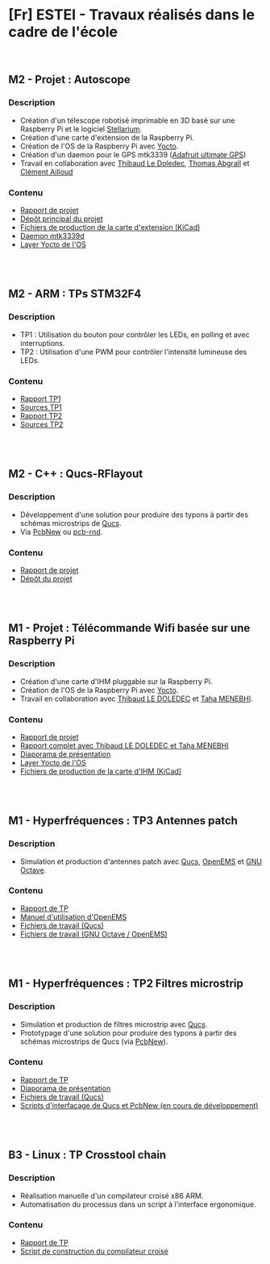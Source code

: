 # [Fr] ESTEI - Travaux réalisés dans le cadre de l'école

<br>

## M2 - Projet : Autoscope
### Description
- Création d'un télescope robotisé imprimable en 3D basé sur une Raspberry Pi et le logiciel [Stellarium](http://stellarium.org/).
- Création d'une carte d'extension de la Raspberry Pi.
- Création de l'OS de la Raspberry Pi avec [Yocto](https://www.yoctoproject.org/).
- Création d'un daemon pour le GPS mtk3339 ([Adafruit ultimate GPS](https://www.adafruit.com/product/746))
- Travail en collaboration avec [Thibaud Le Doledec](https://github.com/thibaudledo), [Thomas Abgrall](https://github.com/ThomasAbg) et [Clément Ailloud](https://github.com/clement-ailloud)
### Contenu
- [Rapport de projet](https://github.com/thibaudledo/Autoscope/blob/latex/Autoscope_6.pdf)
- [Dépôt principal du projet](https://github.com/thibaudledo/Autoscope)
- [Fichiers de production de la carte d'extension (KiCad)](https://github.com/thibaudledo/Autoscope/tree/hardware)
- [Daemon mtk3339d](https://github.com/thibaudledo/Autoscope/tree/mtk3339d)
- [Layer Yocto de l'OS](https://github.com/thomaslepoix/meta-autoscope)

<br>
<br>

## M2 - ARM : TPs STM32F4
### Description
- TP1 : Utilisation du bouton pour contrôler les LEDs, en polling et avec interruptions.
- TP2 : Utilisation d'une PWM pour contrôler l'intensité lumineuse des LEDs.
### Contenu
- [Rapport TP1](https://github.com/thomaslepoix/ESTEI/blob/master/M2_ARM_TPs_STM32F4/TP1_IO_Interruptions/TP1.pdf)
- [Sources TP1](https://github.com/thomaslepoix/ESTEI/blob/master/M2_ARM_TPs_STM32F4/TP1_IO_Interruptions/Sources)
- [Rapport TP2](https://github.com/thomaslepoix/ESTEI/blob/master/M2_ARM_TPs_STM32F4/TP2_PWM/TP2.pdf)
- [Sources TP2](https://github.com/thomaslepoix/ESTEI/blob/master/M2_ARM_TPs_STM32F4/TP2_PWM/Sources)

<br>
<br>

## M2 - C++ : Qucs-RFlayout
### Description
- Développement d'une solution pour produire des typons à partir des schémas microstrips de [Qucs](http://qucs.sourceforge.net/).
- Via [PcbNew](http://kicad-pcb.org/discover/pcbnew/) ou [pcb-rnd](http://repo.hu/projects/pcb-rnd/).
### Contenu
- [Rapport de projet](https://github.com/thomaslepoix/ESTEI/blob/master/M2_CPP_Qucs-RFlayout/Qucs-RFlayout.pdf)
- [Dépôt du projet](https://github.com/thomaslepoix/Qucs-RFlayout)

<br>
<br>

## M1 - Projet : Télécommande Wifi basée sur une Raspberry Pi
### Description
- Création d'une carte d'IHM pluggable sur la Raspberry Pi.
- Création de l'OS de la Raspberry Pi avec [Yocto](https://www.yoctoproject.org/).
- Travail en collaboration avec [Thibaud LE DOLEDEC](https://www.hackster.io/thibaud-le-doledec/) et [Taha MENEBHI](https://www.linkedin.com/in/taha-menebhi/).
### Contenu
- [Rapport de projet](https://github.com/thomaslepoix/ESTEI/blob/master/M1_Projet_Telecommande_Raspberry-Pi/Hardware_Middleware.pdf)
- [Rapport complet avec Thibaud LE DOLEDEC et Taha MENEBHI](https://github.com/thomaslepoix/ESTEI/blob/master/M1_Projet_Telecommande_Raspberry-Pi/Projet.pdf)
- [Diaporama de présentation](https://github.com/thomaslepoix/ESTEI/blob/master/M1_Projet_Telecommande_Raspberry-Pi/Oral.pdf)
- [Layer Yocto de l'OS](https://github.com/thomaslepoix/meta-remote-estei)
- [Fichiers de production de la carte d'IHM (KiCad)](https://github.com/thomaslepoix/ESTEI/tree/master/M1_Projet_Telecommande_Raspberry-Pi/PCB_kicad)

<br>
<br>

## M1 - Hyperfréquences : TP3 Antennes patch
### Description
- Simulation et production d'antennes patch avec [Qucs](http://qucs.sourceforge.net/), [OpenEMS](http://openems.de/start/index.php) et [GNU Octave](https://www.gnu.org/software/octave/).
### Contenu
- [Rapport de TP](https://github.com/thomaslepoix/ESTEI/blob/master/M1_Hyperfrequences_Antennes/TP3.pdf)
- [Manuel d'utilisation d'OpenEMS](https://github.com/thomaslepoix/ESTEI/blob/master/M1_Hyperfrequences_Antennes/OpenEMS.pdf)
- [Fichiers de travail (Qucs)](https://github.com/thomaslepoix/ESTEI/blob/master/M1_Hyperfrequences_Antennes/TP3_qucs_prj)
- [Fichiers de travail (GNU Octave / OpenEMS)](https://github.com/thomaslepoix/ESTEI/blob/master/M1_Hyperfrequences_Antennes/TP3_octave)

<br>
<br>

## M1 - Hyperfréquences : TP2 Filtres microstrip
### Description
- Simulation et production de filtres microstrip avec [Qucs](http://qucs.sourceforge.net/).
- Prototypage d'une solution pour produire des typons à partir des schémas microstrips de Qucs (via [PcbNew](http://kicad-pcb.org/discover/pcbnew/)).
### Contenu
- [Rapport de TP](https://github.com/thomaslepoix/ESTEI/blob/master/M1_Hyperfrequences_Filtres/TP2.pdf)
- [Diaporama de présentation](https://github.com/thomaslepoix/ESTEI/blob/master/M1_Hyperfrequences_Filtres/Oral.pdf)
- [Fichiers de travail (Qucs)](https://github.com/thomaslepoix/ESTEI/tree/master/M1_Hyperfrequences_Filtres/TP2_qucs_prj)
- [Scripts d'interfaçage de Qucs et PcbNew (en cours de développement)](https://github.com/thomaslepoix/QucstoKicad)

<br>
<br>

## B3 - Linux : TP Crosstool chain
### Description
- Réalisation manuelle d'un compilateur croisé x86 ARM.
- Automatisation du processus dans un script à l'interface ergonomique.
### Contenu
- [Rapport de TP](https://github.com/thomaslepoix/ESTEI/blob/master/B3_Linux_Crosstool_Chain/Compte_Rendu.pdf)
- [Script de construction du compilateur croisé](https://github.com/thomaslepoix/ESTEI/blob/master/B3_Linux_Crosstool_Chain/cross-compil.sh)
